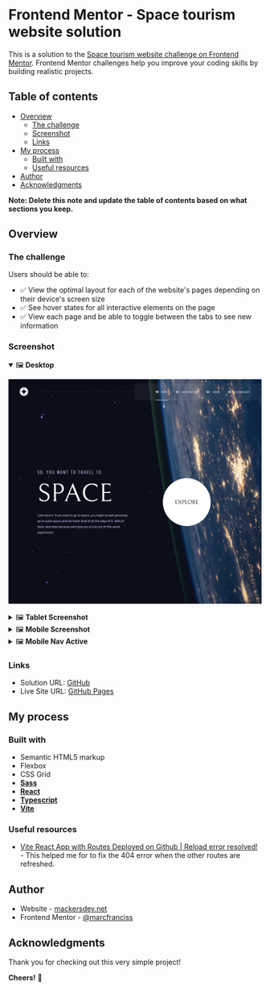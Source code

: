 # Frontend Mentor - Space tourism website solution

This is a solution to the [Space tourism website challenge on Frontend Mentor](https://www.frontendmentor.io/challenges/space-tourism-multipage-website-gRWj1URZ3). Frontend Mentor challenges help you improve your coding skills by building realistic projects.

## Table of contents

- [Overview](#overview)
  - [The challenge](#the-challenge)
  - [Screenshot](#screenshot)
  - [Links](#links)
- [My process](#my-process)
  - [Built with](#built-with)
  - [Useful resources](#useful-resources)
- [Author](#author)
- [Acknowledgments](#acknowledgments)

**Note: Delete this note and update the table of contents based on what sections you keep.**

## Overview

### The challenge

Users should be able to:

- ✅ View the optimal layout for each of the website's pages depending on their device's screen size
- ✅ See hover states for all interactive elements on the page
- ✅ View each page and be able to toggle between the tabs to see new information

### Screenshot

<details open>
<summary>🖼️ <b>Desktop</b></summary>

![](./src/assets/screenshots/desktop-screenshot.png)

</details>

<details>
<summary>🖼️ <b>Tablet Screenshot</b></summary>

![](./src/assets/screenshots/tablet-screenshot.png)

</details>

<details>
<summary>🖼️ <b>Mobile Screenshot</b></summary>

![](./src/assets/screenshots/mobile-screenshot.png)

</details>

<details>
<summary>🖼️ <b>Mobile Nav Active</b></summary>

![](./src/assets/screenshots/mobileNav-active.png)

</details>

### Links

- Solution URL: [GitHub](https://github.com/marcfranciss/SpaceTourismWebsite.git)
- Live Site URL: [GitHub Pages](https://marcfranciss.github.io/SpaceTourismWebsite)

## My process

### Built with

- Semantic HTML5 markup
- Flexbox
- CSS Grid
- **[Sass](https://sass-lang.com/documentation/)**
- **[React](https://reactjs.org/)**
- **[Typescript](https://www.typescriptlang.org/docs/handbook/intro.html)**
- **[Vite](https://vitejs.dev/guide/)**

### Useful resources

- [Vite React App with Routes Deployed on Github | Reload error resolved!](https://github.com/ErickKS/vite-react-router?tab=readme-ov-file#05-specify-the-homepage-in-packagejson) - This helped me for to fix the 404 error when the other routes are refreshed.

## Author

- Website - [mackersdev.net](https://www.mackersdev.net)
- Frontend Mentor - [@marcfranciss](https://www.frontendmentor.io/profile/marcfranciss)

## Acknowledgments

Thank you for checking out this very simple project!

**Cheers!** 🍻
